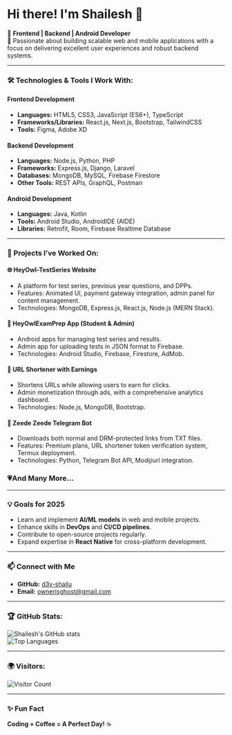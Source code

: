# Hi there! I'm Shailesh 👋

🌟 **Frontend | Backend | Android Developer**  
🔧 Passionate about building scalable web and mobile applications with a focus on delivering excellent user experiences and robust backend systems.  

---

### 🛠️ Technologies & Tools I Work With:

#### **Frontend Development**  
- **Languages:** HTML5, CSS3, JavaScript (ES6+), TypeScript  
- **Frameworks/Libraries:** React.js, Next.js, Bootstrap, TailwindCSS  
- **Tools:** Figma, Adobe XD  

#### **Backend Development**  
- **Languages:** Node.js, Python, PHP  
- **Frameworks:** Express.js, Django, Laravel  
- **Databases:** MongoDB, MySQL, Firebase Firestore  
- **Other Tools:** REST APIs, GraphQL, Postman  

#### **Android Development**  
- **Languages:** Java, Kotlin  
- **Tools:** Android Studio, AndroidIDE (AIDE)  
- **Libraries:** Retrofit, Room, Firebase Realtime Database  

---

### 🚀 Projects I’ve Worked On:

#### 🌐 **HeyOwl-TestSeries Website**  
- A platform for test series, previous year questions, and DPPs.  
- Features: Animated UI, payment gateway integration, admin panel for content management.  
- Technologies: MongoDB, Express.js, React.js, Node.js (MERN Stack).  

#### 📱 **HeyOwlExamPrep App (Student & Admin)**  
- Android apps for managing test series and results.  
- Admin app for uploading tests in JSON format to Firebase.  
- Technologies: Android Studio, Firebase, Firestore, AdMob.  

#### 🔗 **URL Shortener with Earnings**  
- Shortens URLs while allowing users to earn for clicks.  
- Admin monetization through ads, with a comprehensive analytics dashboard.  
- Technologies: Node.js, MongoDB, Bootstrap.  

#### 🤖 **Zeede Zeede Telegram Bot**  
- Downloads both normal and DRM-protected links from TXT files.  
- Features: Premium plans, URL shortener token verification system, Termux deployment.  
- Technologies: Python, Telegram Bot API, Modijiurl integration.

### 💗**And Many More...**

---

### 💡 Goals for 2025
- Learn and implement **AI/ML models** in web and mobile projects.  
- Enhance skills in **DevOps** and **CI/CD pipelines**.  
- Contribute to open-source projects regularly.  
- Expand expertise in **React Native** for cross-platform development.  

---

### 📫 Connect with Me
- **GitHub:** [d3v-shailu](https://github.com/d3v-shailu)    
- **Email:** ownerisghost@gmail.com

---

### 🏆 GitHub Stats:

![Shailesh's GitHub stats](https://github-readme-stats.vercel.app/api?username=d3v-shailu&show_icons=true&theme=radical)  
![Top Languages](https://github-readme-stats.vercel.app/api/top-langs/?username=d3v-shailu&layout=compact&theme=radical)  

---

### 🌍 Visitors:

![Visitor Count](https://komarev.com/ghpvc/?username=d3v-shailu&color=blue&style=flat-square)

---

### ✨ Fun Fact  
**Coding + Coffee = A Perfect Day!** ☕
